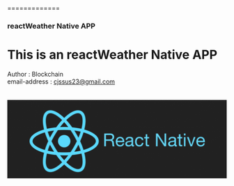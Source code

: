 =============
### reactWeather Native APP
This is an reactWeather Native APP
=============


Author : Blockchain <br>
email-address : cjssus23@gmail.com <br>
<br>
<br>
![Alt text](/rnimg.png "리액트 네이티브로 만드는 날씨앱!!")
